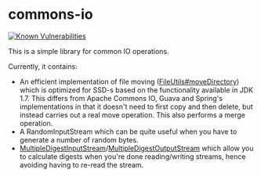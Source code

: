 # commons-io

[![Known Vulnerabilities](https://snyk.io/test/github/carlspring/commons-io/badge.svg)](https://snyk.io/test/github/carlspring/commons-io/)

This is a simple library for common IO operations.

Currently, it contains:
- An efficient implementation of file moving ([FileUtils#moveDirectory](https://github.com/carlspring/commons-io/blob/master/src/main/java/org/carlspring/commons/io/FileUtils.java)) which is optimized for SSD-s based on the functionality available in JDK 1.7.
  This differs from Apache Commons IO, Guava and Spring's implementations in that it doesn't need to first copy and then delete,
  but instead carries out a real move operation. This also performs a merge operation.
- A RandomInputStream which can be quite useful when you have to generate a number of random bytes.
- [MultipleDigestInputStream](https://github.com/carlspring/commons-io/blob/master/src/main/java/org/carlspring/commons/io/MultipleDigestInputStream.java)/[MultipleDigestOutputStream](https://github.com/carlspring/commons-io/blob/master/src/main/java/org/carlspring/commons/io/MultipleDigestOutputStream.java) which allow you to calculate digests when you're done reading/writing streams, hence avoiding having to re-read the stream.
